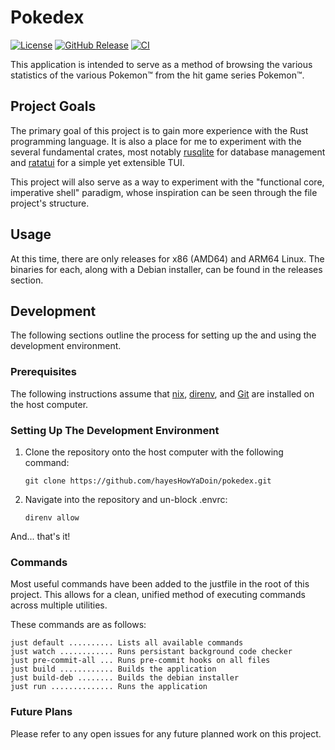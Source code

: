 # Pokedex

[![License](https://img.shields.io/badge/License-BSD_3--Clause-blue.svg)](https://opensource.org/licenses/BSD-3-Clause)
[![GitHub Release](https://img.shields.io/github/v/release/hayesHowYaDoin/pokedex)]()
[![CI](https://github.com/hayesHowYaDoin/pokedex/actions/workflows/ci.yml/badge.svg?event=push)]()

This application is intended to serve as a method of browsing the various 
statistics of the various Pokemon™ from the hit game series Pokemon™.

## Project Goals

The primary goal of this project is to gain more experience with the Rust 
programming language. It is also a place for me to experiment with the several 
fundamental crates, most notably [rusqlite][1] for database management and 
[ratatui][2] for a simple yet extensible TUI.

This project will also serve as a way to experiment with the "functional core, 
imperative shell" paradigm, whose inspiration can be seen through the file 
project's structure.

## Usage

At this time, there are only releases for x86 (AMD64) and ARM64 Linux. The 
binaries for each, along with a Debian installer, can be found in the releases
section.

## Development

The following sections outline the process for setting up the and using the 
development environment.

### Prerequisites

The following instructions assume that [nix][3], [direnv][4], and [Git][5] are installed on 
the host computer.

### Setting Up The Development Environment

1) Clone the repository onto the host computer with the following command:
   ```
   git clone https://github.com/hayesHowYaDoin/pokedex.git
   ```
2) Navigate into the repository and un-block .envrc:
   ```
   direnv allow
   ```

And... that's it!

### Commands

Most useful commands have been added to the justfile in the root of this 
project. This allows for a clean, unified method of executing commands across 
multiple utilities.

These commands are as follows:
```
just default .......... Lists all available commands
just watch ............ Runs persistant background code checker
just pre-commit-all ... Runs pre-commit hooks on all files
just build ............ Builds the application
just build-deb ........ Builds the debian installer
just run .............. Runs the application
```

### Future Plans

Please refer to any open issues for any future planned work on this project.

[1]: https://github.com/rusqlite/rusqlite
[2]: https://github.com/ratatui-org/ratatui
[3]: https://nixos.org/
[4]: https://direnv.net/
[5]: https://git-scm.com/
